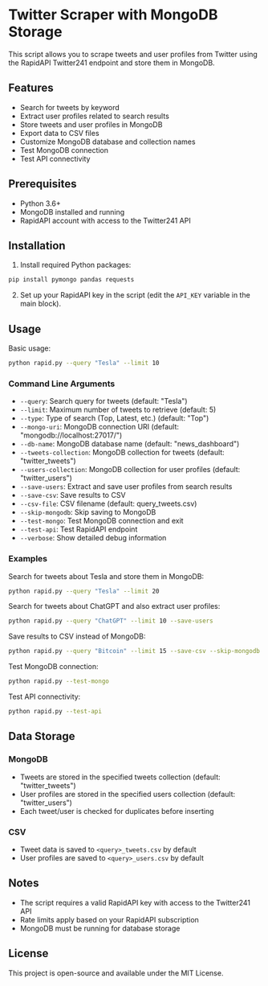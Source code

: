 # Twitter Scraper with MongoDB Storage

This script allows you to scrape tweets and user profiles from Twitter using the RapidAPI Twitter241 endpoint and store them in MongoDB.

## Features

- Search for tweets by keyword
- Extract user profiles related to search results
- Store tweets and user profiles in MongoDB
- Export data to CSV files
- Customize MongoDB database and collection names
- Test MongoDB connection
- Test API connectivity

## Prerequisites

- Python 3.6+
- MongoDB installed and running
- RapidAPI account with access to the Twitter241 API

## Installation

1. Install required Python packages:

```bash
pip install pymongo pandas requests
```

2. Set up your RapidAPI key in the script (edit the `API_KEY` variable in the main block).

## Usage

Basic usage:

```bash
python rapid.py --query "Tesla" --limit 10
```

### Command Line Arguments

- `--query`: Search query for tweets (default: "Tesla")
- `--limit`: Maximum number of tweets to retrieve (default: 5)
- `--type`: Type of search (Top, Latest, etc.) (default: "Top")
- `--mongo-uri`: MongoDB connection URI (default: "mongodb://localhost:27017/")
- `--db-name`: MongoDB database name (default: "news_dashboard")
- `--tweets-collection`: MongoDB collection for tweets (default: "twitter_tweets")
- `--users-collection`: MongoDB collection for user profiles (default: "twitter_users")
- `--save-users`: Extract and save user profiles from search results
- `--save-csv`: Save results to CSV
- `--csv-file`: CSV filename (default: query_tweets.csv)
- `--skip-mongodb`: Skip saving to MongoDB
- `--test-mongo`: Test MongoDB connection and exit
- `--test-api`: Test RapidAPI endpoint
- `--verbose`: Show detailed debug information

### Examples

Search for tweets about Tesla and store them in MongoDB:

```bash
python rapid.py --query "Tesla" --limit 20
```

Search for tweets about ChatGPT and also extract user profiles:

```bash
python rapid.py --query "ChatGPT" --limit 10 --save-users
```

Save results to CSV instead of MongoDB:

```bash
python rapid.py --query "Bitcoin" --limit 15 --save-csv --skip-mongodb
```

Test MongoDB connection:

```bash
python rapid.py --test-mongo
```

Test API connectivity:

```bash
python rapid.py --test-api
```

## Data Storage

### MongoDB

- Tweets are stored in the specified tweets collection (default: "twitter_tweets")
- User profiles are stored in the specified users collection (default: "twitter_users")
- Each tweet/user is checked for duplicates before inserting

### CSV

- Tweet data is saved to `<query>_tweets.csv` by default
- User profiles are saved to `<query>_users.csv` by default

## Notes

- The script requires a valid RapidAPI key with access to the Twitter241 API
- Rate limits apply based on your RapidAPI subscription
- MongoDB must be running for database storage

## License

This project is open-source and available under the MIT License. 